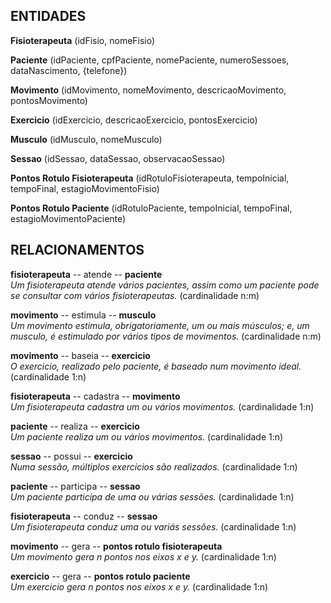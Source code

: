 
## ENTIDADES
**Fisioterapeuta** (idFisio, nomeFisio)

**Paciente** (idPaciente, cpfPaciente, nomePaciente, numeroSessoes, dataNascimento, {telefone})

**Movimento** (idMovimento, nomeMovimento, descricaoMovimento, pontosMovimento)

**Exercicio** (idExercicio, descricaoExercicio, pontosExercicio)

**Musculo** (idMusculo, nomeMusculo)

**Sessao** (idSessao, dataSessao, observacaoSessao)

**Pontos Rotulo Fisioterapeuta** (idRotuloFisioterapeuta, tempoInicial, tempoFinal, estagioMovimentoFisio)

**Pontos Rotulo Paciente** (idRotuloPaciente, tempoInicial, tempoFinal, estagioMovimentoPaciente)

## RELACIONAMENTOS
**fisioterapeuta** -- atende -- **paciente** <br />
_Um fisioterapeuta atende vários pacientes, assim como um paciente pode se consultar com vários
fisioterapeutas._ (cardinalidade n:m)  <br />

**movimento** -- estimula -- **musculo** <br />
_Um movimento estimula, obrigatoriamente, um ou mais músculos; e, um musculo, é estimulado por vários tipos de movimentos._ (cardinalidade n:m) <br />

**movimento** -- baseia -- **exercicio** <br />
_O exercicio, realizado pelo paciente, é baseado num movimento ideal._ (cardinalidade 1:n)  <br />

**fisioterapeuta** -- cadastra -- **movimento** <br />
_Um fisioterapeuta cadastra um ou vários movimentos._ (cardinalidade 1:n)  <br />

**paciente** -- realiza -- **exercicio** <br />
_Um paciente realiza um ou vários movimentos._ (cardinalidade 1:n)  <br />

**sessao** -- possui -- **exercicio** <br />
_Numa sessão, múltiplos exercícios são realizados._ (cardinalidade 1:n)

**paciente** -- participa -- **sessao** <br />
_Um paciente participa de uma ou várias sessões._ (cardinalidade 1:n)

**fisioterapeuta** -- conduz -- **sessao** <br />
_Um fisioterapeuta conduz uma ou variás sessões._ (cardinalidade 1:n)

**movimento** -- gera -- **pontos rotulo fisioterapeuta** <br />
_Um movimento gera n pontos nos eixos x e y._ (cardinalidade 1:n)

**exercicio** -- gera -- **pontos rotulo paciente** <br />
_Um exercicio gera n pontos nos eixos x e y._ (cardinalidade 1:n)
